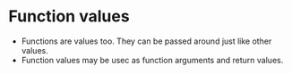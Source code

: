 # Function values

- Functions are values too. They can be passed around just like other values.
- Function values may be usec as function arguments and return values.